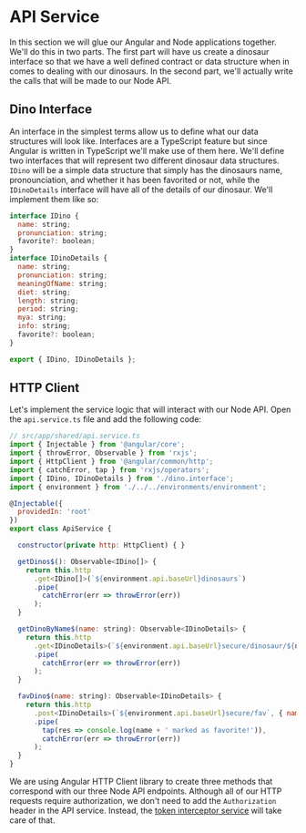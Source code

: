 # API Service

In this section we will glue our Angular and Node applications together. We'll do this in two parts. The first part will have us create a dinosaur interface so that we have a well defined contract or data structure when in comes to dealing with our dinosaurs. In the second part, we'll actually write the calls that will be made to our Node API.

## Dino Interface

An interface in the simplest terms allow us to define what our data structures will look like. Interfaces are a TypeScript feature but since Angular is written in TypeScript we'll make use of them here. We'll define two interfaces that will represent two different dinosaur data structures. `IDino` will be a simple data structure that simply has the dinosaurs name, pronounciation, and whether it has been favorited or not, while the `IDinoDetails` interface will have all of the details of our dinosaur. We'll implement them like so:

```js
interface IDino {
  name: string;
  pronunciation: string;
  favorite?: boolean;
}
interface IDinoDetails {
  name: string;
  pronunciation: string;
  meaningOfName: string;
  diet: string;
  length: string;
  period: string;
  mya: string;
  info: string;
  favorite?: boolean;
}

export { IDino, IDinoDetails };
```


## HTTP Client

Let's implement the service logic that will interact with our Node API. Open the `api.service.ts` file and add the following code:

```js
// src/app/shared/api.service.ts
import { Injectable } from '@angular/core';
import { throwError, Observable } from 'rxjs';
import { HttpClient } from '@angular/common/http';
import { catchError, tap } from 'rxjs/operators';
import { IDino, IDinoDetails } from './dino.interface';
import { environment } from './../../environments/environment';

@Injectable({
  providedIn: 'root'
})
export class ApiService {

  constructor(private http: HttpClient) { }

  getDinos$(): Observable<IDino[]> {
    return this.http
      .get<IDino[]>(`${environment.api.baseUrl}dinosaurs`)
      .pipe(
        catchError(err => throwError(err))
      );
  }

  getDinoByName$(name: string): Observable<IDinoDetails> {
    return this.http
      .get<IDinoDetails>(`${environment.api.baseUrl}secure/dinosaur/${name}`)
      .pipe(
        catchError(err => throwError(err))
      );
  }

  favDino$(name: string): Observable<IDinoDetails> {
    return this.http
      .post<IDinoDetails>(`${environment.api.baseUrl}secure/fav`, { name: name })
      .pipe(
        tap(res => console.log(name + ' marked as favorite!')),
        catchError(err => throwError(err))
      );
  }
}
```

We are using Angular HTTP Client library to create three methods that correspond with our three Node API endpoints. Although all of our HTTP requests require authorization, we don't need to add the `Authorization` header in the API service. Instead, the [token interceptor service](/token-interceptor-service.md) will take care of that.

